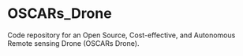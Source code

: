 # OSCARs_Drone
Code repository for an Open Source, Cost-effective, and Autonomous Remote sensing Drone (OSCARs Drone).
